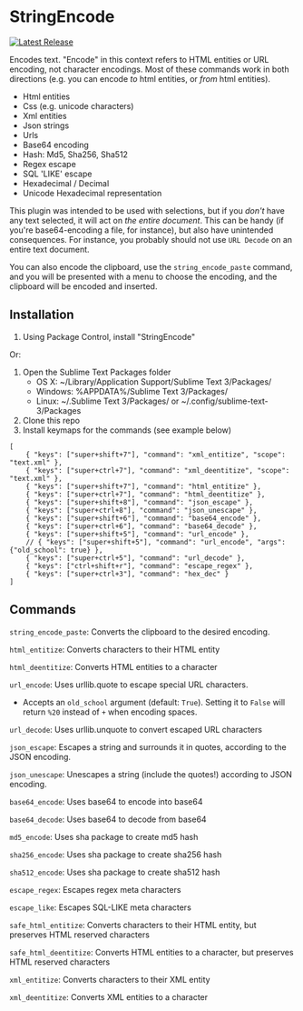 StringEncode
============
[![Latest Release](https://img.shields.io/github/tag/EatBreatheCode/sublime_string_encode.svg?label=version)](https://github.com/EatBreatheCode/sublime_string_encode/releases)

Encodes text. "Encode" in this context refers to HTML entities or URL encoding, not character encodings. Most of these commands work in both directions (e.g. you can encode *to* html entities, or *from* html entities).

- Html entities
- Css (e.g. unicode characters)
- Xml entities
- Json strings
- Urls
- Base64 encoding
- Hash: Md5, Sha256, Sha512
- Regex escape
- SQL 'LIKE' escape
- Hexadecimal / Decimal
- Unicode Hexadecimal representation

This plugin was intended to be used with selections, but if you *don't* have any text selected, it will act on *the entire document*. This can be handy (if you're base64-encoding a file, for instance), but also have unintended consequences. For instance, you probably should not use `URL Decode` on an entire text document.

You can also encode the clipboard, use the `string_encode_paste` command, and you will be presented with a menu to choose the encoding, and the clipboard will be encoded and inserted.

Installation
------------

1. Using Package Control, install "StringEncode"

Or:

1. Open the Sublime Text Packages folder
	- OS X: ~/Library/Application Support/Sublime Text 3/Packages/
	- Windows: %APPDATA%/Sublime Text 3/Packages/
	- Linux: ~/.Sublime Text 3/Packages/ or ~/.config/sublime-text-3/Packages
2. Clone this repo
3. Install keymaps for the commands (see example below)
```
[
	{ "keys": ["super+shift+7"], "command": "xml_entitize", "scope": "text.xml" },
	{ "keys": ["super+ctrl+7"], "command": "xml_deentitize", "scope": "text.xml" },
	{ "keys": ["super+shift+7"], "command": "html_entitize" },
	{ "keys": ["super+ctrl+7"], "command": "html_deentitize" },
	{ "keys": ["super+shift+8"], "command": "json_escape" },
	{ "keys": ["super+ctrl+8"], "command": "json_unescape" },
	{ "keys": ["super+shift+6"], "command": "base64_encode" },
	{ "keys": ["super+ctrl+6"], "command": "base64_decode" },
	{ "keys": ["super+shift+5"], "command": "url_encode" },
	// { "keys": ["super+shift+5"], "command": "url_encode", "args": {"old_school": true} },
	{ "keys": ["super+ctrl+5"], "command": "url_decode" },
	{ "keys": ["ctrl+shift+r"], "command": "escape_regex" },
	{ "keys": ["super+ctrl+3"], "command": "hex_dec" }
]
```

Commands
--------

`string_encode_paste`: Converts the clipboard to the desired encoding.

`html_entitize`: Converts characters to their HTML entity

`html_deentitize`: Converts HTML entities to a character

`url_encode`: Uses urllib.quote to escape special URL characters.
- Accepts an `old_school` argument (default: `True`). Setting it to `False` will return `%20` instead of `+` when encoding spaces.

`url_decode`: Uses urllib.unquote to convert escaped URL characters

`json_escape`: Escapes a string and surrounds it in quotes, according to the JSON encoding.

`json_unescape`: Unescapes a string (include the quotes!) according to JSON encoding.

`base64_encode`: Uses base64 to encode into base64

`base64_decode`: Uses base64 to decode from base64

`md5_encode`: Uses sha package to create md5 hash

`sha256_encode`: Uses sha package to create sha256 hash

`sha512_encode`: Uses sha package to create sha512 hash

`escape_regex`: Escapes regex meta characters

`escape_like`: Escapes SQL-LIKE meta characters

`safe_html_entitize`: Converts characters to their HTML entity, but preserves HTML reserved characters

`safe_html_deentitize`: Converts HTML entities to a character, but preserves HTML reserved characters

`xml_entitize`: Converts characters to their XML entity

`xml_deentitize`: Converts XML entities to a character
